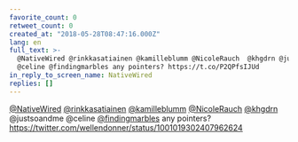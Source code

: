 ```yaml
---
favorite_count: 0
retweet_count: 0
created_at: "2018-05-28T08:47:16.000Z"
lang: en
full_text: >-
  @NativeWired @rinkkasatiainen @kamilleblumm @NicoleRauch  @khgdrn @justsoandme
  @celine @findingmarbles any pointers? https://t.co/P2QPfsIJUd
in_reply_to_screen_name: NativeWired
replies: []
---
```


[@NativeWired](https://twitter.com/NativeWired)
[@rinkkasatiainen](https://twitter.com/rinkkasatiainen)
[@kamilleblumm](https://twitter.com/kamilleblumm)
[@NicoleRauch](https://twitter.com/NicoleRauch)
[@khgdrn](https://twitter.com/khgdrn) @justsoandme @celine
[@findingmarbles](https://twitter.com/findingmarbles) any pointers?
<https://twitter.com/wellendonner/status/1001019302407962624>
